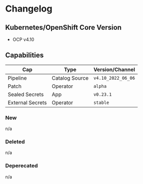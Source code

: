 # Changelog

## Kubernetes/OpenShift Core Version

* OCP v4.10

## Capabilities

| Cap    | Type | Version/Channel |
| -------- | ------- | ------ |
| Pipeline  | Catalog Source | `v4.10_2022_06_06` |
| Patch | Operator | `alpha` |
| Sealed Secrets | App | `v0.23.1` |
| External Secrets | Operator | `stable` |


### New

n/a


### Deleted

n/a

### Deperecated

n/a




